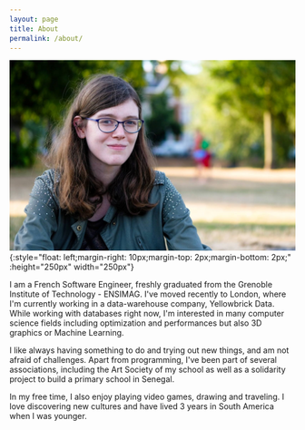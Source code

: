 ```yaml
---
layout: page
title: About
permalink: /about/
---
```

![photo.jpg](/static/img/photo.jpg){:style="float: left;margin-right: 10px;margin-top: 2px;margin-bottom: 2px;" :height="250px" width="250px"}

I am a French Software Engineer, freshly graduated from the Grenoble Institute of Technology - ENSIMAG.
I've moved recently to London, where I'm currently working in a data-warehouse company, Yellowbrick Data. 
While working with databases right now, I'm interested in many computer science fields including optimization and performances
but also 3D graphics or Machine Learning.

I like always having something to do and trying out new things, and am not afraid of challenges.
Apart from programming, I've been part of several associations, including the Art Society of my school as well as
a solidarity project to build a primary school in Senegal.

In my free time, I also enjoy playing video games, drawing and traveling. I love discovering new cultures and
have lived 3 years in South America when I was younger.
